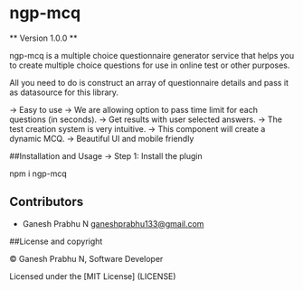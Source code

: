 # ngp-mcq

** Version 1.0.0 **

ngp-mcq is a multiple choice questionnaire generator service that helps you to create multiple choice questions for use in online test or other purposes.

All you need to do is construct an array of questionnaire details and pass it as datasource for this library.

-> Easy to use
-> We are allowing option to pass time limit for each questions (in seconds).
-> Get results with user selected answers.
-> The test creation system is very intuitive.
-> This component will create a dynamic MCQ.
-> Beautiful UI and mobile friendly

##Installation and Usage
-> Step 1: Install the plugin

npm i ngp-mcq


## Contributors

- Ganesh Prabhu N <ganeshprabhu133@gmail.com>

##License and copyright

© Ganesh Prabhu N, Software Developer

Licensed under the [MIT License] (LICENSE)
